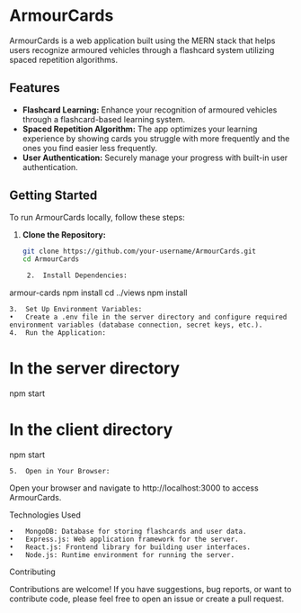 # ArmourCards

ArmourCards is a web application built using the MERN stack that helps users recognize armoured vehicles through a flashcard system utilizing spaced repetition algorithms.

## Features

- **Flashcard Learning:** Enhance your recognition of armoured vehicles through a flashcard-based learning system.
- **Spaced Repetition Algorithm:** The app optimizes your learning experience by showing cards you struggle with more frequently and the ones you find easier less frequently.
- **User Authentication:** Securely manage your progress with built-in user authentication.

## Getting Started

To run ArmourCards locally, follow these steps:

1. **Clone the Repository:**
   ```bash
   git clone https://github.com/your-username/ArmourCards.git
   cd ArmourCards

	2.	Install Dependencies:

armour-cards
npm install
cd ../views
npm install


	3.	Set Up Environment Variables:
	•	Create a .env file in the server directory and configure required environment variables (database connection, secret keys, etc.).
	4.	Run the Application:

# In the server directory
npm start

# In the client directory
npm start


	5.	Open in Your Browser:
Open your browser and navigate to http://localhost:3000 to access ArmourCards.

Technologies Used

	•	MongoDB: Database for storing flashcards and user data.
	•	Express.js: Web application framework for the server.
	•	React.js: Frontend library for building user interfaces.
	•	Node.js: Runtime environment for running the server.

Contributing

Contributions are welcome! If you have suggestions, bug reports, or want to contribute code, please feel free to open an issue or create a pull request.


